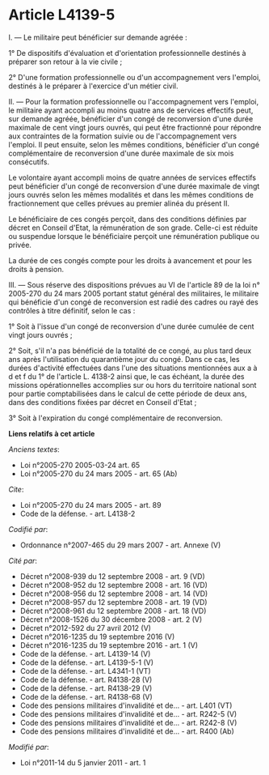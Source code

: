 # Article L4139-5

I. ― Le militaire peut bénéficier sur demande agréée : 

1° De dispositifs d'évaluation et d'orientation professionnelle destinés à préparer son retour à la vie civile ; 

2° D'une formation professionnelle ou d'un accompagnement vers l'emploi, destinés à le préparer à l'exercice d'un métier
civil. 

II. ― Pour la formation professionnelle ou l'accompagnement vers l'emploi, le militaire ayant accompli au moins quatre ans de
services effectifs peut, sur demande agréée, bénéficier d'un congé de reconversion d'une durée maximale de cent vingt jours
ouvrés, qui peut être fractionné pour répondre aux contraintes de la formation suivie ou de l'accompagnement vers l'emploi.
Il peut ensuite, selon les mêmes conditions, bénéficier d'un congé complémentaire de reconversion d'une durée maximale de six
mois consécutifs. 

Le volontaire ayant accompli moins de quatre années de services effectifs peut bénéficier d'un congé de reconversion d'une
durée maximale de vingt jours ouvrés selon les mêmes modalités et dans les mêmes conditions de fractionnement que celles
prévues au premier alinéa du présent II. 

Le bénéficiaire de ces congés perçoit, dans des conditions définies par décret en Conseil d'Etat, la rémunération de son
grade. Celle-ci est réduite ou suspendue lorsque le bénéficiaire perçoit une rémunération publique ou privée. 

La durée de ces congés compte pour les droits à avancement et pour les droits à pension. 

III. ― Sous réserve des dispositions prévues au VI de l'article 89 de la loi n° 2005-270 du 24 mars 2005 portant statut
général des militaires, le militaire qui bénéficie d'un congé de reconversion est radié des cadres ou rayé des contrôles à
titre définitif, selon le cas : 

1° Soit à l'issue d'un congé de reconversion d'une durée cumulée de cent vingt jours ouvrés ; 

2° Soit, s'il n'a pas bénéficié de la totalité de ce congé, au plus tard deux ans après l'utilisation du quarantième jour du
congé. Dans ce cas, les durées d'activité effectuées dans l'une des situations mentionnées aux a à d et f du 1° de l'article
L. 4138-2 ainsi que, le cas échéant, la durée des missions opérationnelles accomplies sur ou hors du territoire national sont
pour partie comptabilisées dans le calcul de cette période de deux ans, dans des conditions fixées par décret en Conseil
d'Etat ; 

3° Soit à l'expiration du congé complémentaire de reconversion.

**Liens relatifs à cet article**

_Anciens textes_:

  - Loi n°2005-270 2005-03-24 art. 65
  - Loi n°2005-270 du 24 mars 2005 - art. 65 (Ab)

_Cite_:

  - Loi n°2005-270 du 24 mars 2005 - art. 89
  - Code de la défense. - art. L4138-2

_Codifié par_:

  - Ordonnance n°2007-465 du 29 mars 2007 - art. Annexe (V)

_Cité par_:

  - Décret n°2008-939 du 12 septembre 2008 - art. 9 (VD)
  - Décret n°2008-952 du 12 septembre 2008 - art. 16 (VD)
  - Décret n°2008-956 du 12 septembre 2008 - art. 14 (VD)
  - Décret n°2008-957 du 12 septembre 2008 - art. 19 (VD)
  - Décret n°2008-961 du 12 septembre 2008 - art. 18 (VD)
  - Décret n°2008-1526 du 30 décembre 2008 - art. 2 (V)
  - Décret n°2012-592 du 27 avril 2012 (V)
  - Décret n°2016-1235 du 19 septembre 2016 (V)
  - Décret n°2016-1235 du 19 septembre 2016 - art. 1 (V)
  - Code de la défense. - art. L4139-14 (V)
  - Code de la défense. - art. L4139-5-1 (V)
  - Code de la défense. - art. L4341-1 (VT)
  - Code de la défense. - art. R4138-28 (V)
  - Code de la défense. - art. R4138-29 (V)
  - Code de la défense. - art. R4138-68 (V)
  - Code des pensions militaires d'invalidité et de... - art. L401 (VT)
  - Code des pensions militaires d'invalidité et de... - art. R242-5 (V)
  - Code des pensions militaires d'invalidité et de... - art. R242-8 (V)
  - Code des pensions militaires d'invalidité et de... - art. R400 (Ab)

_Modifié par_:

  - Loi n°2011-14 du 5 janvier 2011 - art. 1
